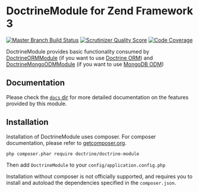 # DoctrineModule for Zend Framework 3

[![Master Branch Build Status](https://secure.travis-ci.org/doctrine/DoctrineModule.png?branch=master)](http://travis-ci.org/doctrine/DoctrineModule) [![Scrutinizer Quality Score](https://scrutinizer-ci.com/g/doctrine/DoctrineModule/badges/quality-score.png?s=9772884307bfc08a7eae862fd553e9d5df251729)](https://scrutinizer-ci.com/g/doctrine/DoctrineModule/) [![Code Coverage](https://scrutinizer-ci.com/g/doctrine/DoctrineModule/badges/coverage.png?s=3a35b83cbfdb95b54fd01fd1aef6b0c65a09a43b)](https://scrutinizer-ci.com/g/doctrine/DoctrineModule/)

DoctrineModule provides basic functionality consumed by
[DoctrineORMModule](http://www.github.com/doctrine/DoctrineORMModule)
(if you want to use [Doctrine ORM](https://github.com/doctrine/doctrine2))
and [DoctrineMongoODMModule](https://github.com/doctrine/DoctrineMongoODMModule)
(if you want to use [MongoDB ODM](https://github.com/doctrine/mongodb-odm))

## Documentation

Please check the [`docs` dir](https://github.com/doctrine/DoctrineModule/tree/master/docs)
for more detailed documentation on the features provided by this module.

## Installation

Installation of DoctrineModule uses composer. For composer documentation, please refer to
[getcomposer.org](http://getcomposer.org/).

```sh
php composer.phar require doctrine/doctrine-module
```

Then add `DoctrineModule` to your `config/application.config.php`

Installation without composer is not officially supported, and requires you to install and autoload
the dependencies specified in the `composer.json`.
